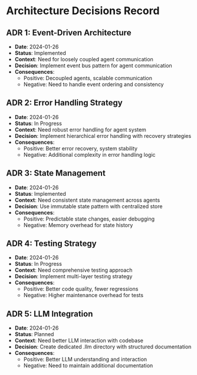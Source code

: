 # Architecture Decisions Record

## ADR 1: Event-Driven Architecture
- **Date**: 2024-01-26
- **Status**: Implemented
- **Context**: Need for loosely coupled agent communication
- **Decision**: Implement event bus pattern for agent communication
- **Consequences**: 
  - Positive: Decoupled agents, scalable communication
  - Negative: Need to handle event ordering and consistency

## ADR 2: Error Handling Strategy
- **Date**: 2024-01-26
- **Status**: In Progress
- **Context**: Need robust error handling for agent system
- **Decision**: Implement hierarchical error handling with recovery strategies
- **Consequences**:
  - Positive: Better error recovery, system stability
  - Negative: Additional complexity in error handling logic

## ADR 3: State Management
- **Date**: 2024-01-26
- **Status**: Implemented
- **Context**: Need consistent state management across agents
- **Decision**: Use immutable state pattern with centralized store
- **Consequences**:
  - Positive: Predictable state changes, easier debugging
  - Negative: Memory overhead for state history

## ADR 4: Testing Strategy
- **Date**: 2024-01-26
- **Status**: In Progress
- **Context**: Need comprehensive testing approach
- **Decision**: Implement multi-layer testing strategy
- **Consequences**:
  - Positive: Better code quality, fewer regressions
  - Negative: Higher maintenance overhead for tests

## ADR 5: LLM Integration
- **Date**: 2024-01-26
- **Status**: Planned
- **Context**: Need better LLM interaction with codebase
- **Decision**: Create dedicated .llm directory with structured documentation
- **Consequences**:
  - Positive: Better LLM understanding and interaction
  - Negative: Need to maintain additional documentation
